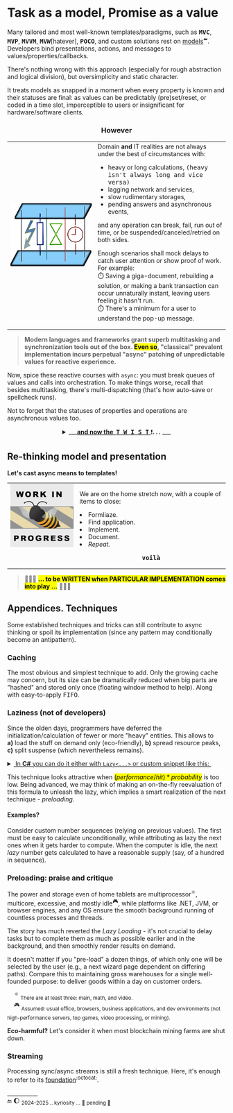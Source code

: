 # Task as a model, Promise as a value

Many tailored and most well-known templates/paradigms, such as <samp><b>MVC</b></samp>, <samp><b>MVP</b></samp>, <samp><b>MVVM</b></samp>, <samp><b>MV<i>W</i></b></samp>[hatever], <samp><b>POCO</b></samp>, and custom solutions rest on [models](https://github.com/Kyriosity/read-write/blob/main/README%2B/software/design/parts/README+/app-model.md)<sup>⬅️</sup>. 
Developers bind presentations, actions, and messages to values/properties/callbacks. 

There's nothing wrong with this approach (especially for rough abstraction and logical division), but oversimplicity and static character. 

It treats models as snapped in a moment when every property is known and their statuses are final: 
as values can be predictably (pre)set/reset, or coded in a time slot, imperceptible to users or insignificant for hardware/software clients. 

<h3 align="center">However</h3>
<table><tr valign="center"><td align="center" width="40%"><picture><img src="../../../_rsc/img/illus/TaskAsModel.png" alt="&nbsp;Layers delayed communication" /></picture></td><td>
<div>Domain <b>and</b> IT realities are not always under the best of circumstances with:</div>
<ul>
<li>heavy or long calculations, <samp>(heavy isn't always long and vice versa)</samp></li>
<li>lagging network and services,</li>
<li>slow rudimentary storages,</li>
<li>pending answers and asynchronous events,</li>
</ul>
<p>and any operation can break, fail, run out of time, or be suspended/canceled/retried on both sides.</p>
<p>Enough scenarios shall mock delays to catch user attention or show proof of work. For example:
  <br>⏱️ Saving a giga-document, rebuilding a solution, or making a bank transaction can occur unnaturally instant, leaving users feeling it hasn't run.
  <br>⏱️ There's a minimum for a user to understand the pop-up message.
</p>
</td></tr></table>

> **Modern languages and frameworks grant superb multitasking and synchronization tools out of the box.
> <mark>Even so</mark>, "classical" prevalent implementation incurs perpetual "async" patching of unpredictable values for reactive experience.**

Now, spice these reactive courses with `async`: you must break queues of values and calls into orchestration. To make things worse, recall that besides multitasking, there's multi-dispatching (that's how auto-save or spellcheck runs).

Not to forget that the statuses of properties and operations are asynchronous values too.

<details align="center"><summary>___<ins><b>and now the&nbsp; <samp>T&thinsp;W&thinsp;I&thinsp;S&thinsp;T</samp></b>&nbsp;</ins>❗<b>.&thinsp;.&thinsp;.</b> ___</summary>
&nbsp;

<p><b>Imagine that a user (view) input/action can be a <i>promise</i>.</b></p>

<p align="left">A bright example is a chess engine waiting most of its time for a player's action. And the chess model (instance of a `game` class) is then ... the&nbsp;<b>VIEW</b>.</p>

<p align="left">We have our picture rotated 180° (or vertically flipped if you prefer). And it's not for fun but for a look beyond the standard patterns.</p>

\___________</details>

## Re-thinking model and presentation

**Let's cast async means to templates!**

<table><tr valign="top"><td><picture><img src="../../../_rsc/img/_nav/tiles/_WorkInProgress_200px.jpg" alt="&nbsp;WORK in PROGRESS"/></picture></td><td>
<p>We are on the home stretch now, with a couple of items to close:</p>
  <lu>
    <li>Formliaze.</li>
    <li>Find application.</li>
    <li>Implement.</li>
    <li>Document.</li>
    <li><i>Repeat.</i></li>
  </lu>
<p align="center"><b><samp>voilà</samp></b></p>
</td></tr></table>

> 🚧🐝🚧 <mark><b>... to be WRITTEN when PARTICULAR IMPLEMENTATION comes into play ...</b></mark> 🚧🐝🚧

## Appendices. Techniques

Some established techniques and tricks can still contribute to async thinking or spoil its implementation (since any pattern may conditionally become an antipattern).

### Caching

The most obvious and simplest technique to add. Only the growing cache may concern, but its size can be dramatically reduced when big parts are "hashed" and stored only once (floating window method to help). Along with easy-to-apply <samp>FIFO</samp>.

### Laziness (not of developers)

Since the olden days, programmers have deferred the initialization/calculation of fewer or more "heavy" entities. This allows to **a)**&nbsp;load the stuff on&nbsp;demand only (eco-friendly), **b)**&nbsp;spread resource peaks, **c)**&nbsp;split suspense (which nevertheless remains).

<details><summary><ins>&nbsp;In <b>C#</b> you can do it either with <code>Lazy<...></code> or custom snippet like this:&nbsp;</ins></summary>
&nbsp;
  
  ```csharp
public BigAndHeavy Ram => _ram ?? LoadAndHit();
private BigAndHeavy? _ram;
  ```
\_______________
</details>

This technique looks attractive when <mark>$`(performance/hit)*probability`$</mark> is too low. Being advanced, we may think of making an on-the-fly reevaluation of this formula to unleash the lazy, which implies a smart realization of the next technique - _preloading_.

#### Examples?

Consider custom number sequences (relying on previous values). The first must be easy to calculate unconditionally, while attributing as lazy the next ones when it gets harder to compute. 
When the computer is idle, the next _lazy_ number gets calculated to have a reasonable supply (say, of a hundred in sequence).

### Preloading: praise and critique

The power and storage even of home tablets are multiprocessor<sup>⚛️</sup>, multicore, excessive, and mostly idle<sup>:video_game:</sup>, while platforms like .NET, JVM, or browser engines, and any OS ensure the smooth background running of countless processes and threads.

The story has much reverted the _Lazy Loading_ - it's not crucial to delay tasks but to complete them as much as possible earlier and in the background, and then smoothly render results on demand.

It doesn't matter if you "pre-load" a dozen things, of which only one will be selected by the user (e.g., a next wizard page dependent on differing paths). 
Compare this to maintaining gross warehouses for a single well-founded purpose: to deliver goods within a day on customer orders.

&nbsp; &nbsp; <sup>⚛️</sup> <sub> There are at least three: main, math, and video.</sub>\
&nbsp; &nbsp; <sup>:video_game:</sup> <sub>Assumed: usual office, browsers, business applications, and dev environments (not high-performance servers, top games, video processing, or mining).</sub>

**Eco-harmful?** Let's consider it when most blockchain mining farms are shut down.

### Streaming

Processing sync/async streams is still a fresh technique. Here, it's enough to refer to its [foundation](https://github.com/ReactiveX)<sup>:octocat:</sup>.

\___________\
🔚 🌔 <sub>2024-2025 .. kyriosity ... 🚧 pending 🚧</sub>

